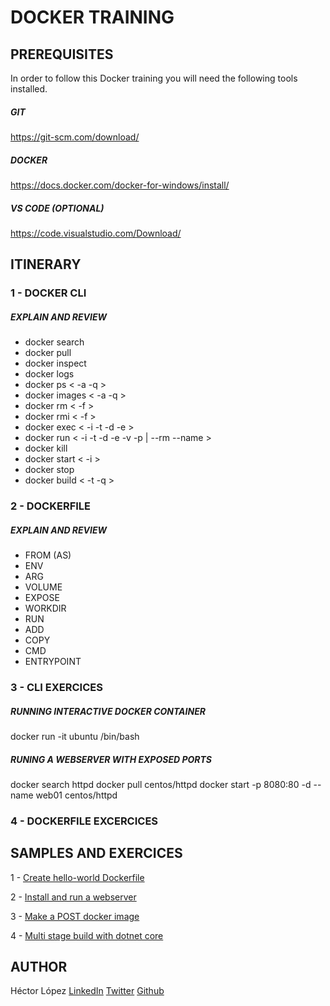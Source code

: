 # DOCKER TRAINING

## PREREQUISITES

In order to follow this Docker training you will need the following tools installed.

##### GIT

https://git-scm.com/download/

##### DOCKER

https://docs.docker.com/docker-for-windows/install/

##### VS CODE (OPTIONAL)

https://code.visualstudio.com/Download/

## ITINERARY

### 1 - DOCKER CLI

##### EXPLAIN AND REVIEW
- docker search
- docker pull
- docker inspect
- docker logs
- docker ps < -a -q >
- docker images < -a -q >
- docker rm < -f >
- docker rmi < -f >
- docker exec < -i -t -d -e >
- docker run < -i -t -d -e -v -p | --rm --name >
- docker kill
- docker start < -i >
- docker stop
- docker build < -t -q >

### 2 - DOCKERFILE
##### EXPLAIN AND REVIEW
- FROM (AS)
- ENV
- ARG
- VOLUME
- EXPOSE
- WORKDIR
- RUN
- ADD
- COPY
- CMD
- ENTRYPOINT

### 3 - CLI EXERCICES

##### RUNNING INTERACTIVE DOCKER CONTAINER
docker run -it ubuntu /bin/bash

##### RUNING A WEBSERVER WITH EXPOSED PORTS
docker search httpd
docker pull centos/httpd
docker start -p 8080:80 -d --name web01 centos/httpd

### 4 - DOCKERFILE EXCERCICES

## SAMPLES AND EXERCICES

1 - [Create hello-world Dockerfile](/exercices/ex-1/README.md)

2 - [Install and run a webserver](/exercices/ex-2/README.md)

3 - [Make a POST docker image](/exercices/ex-3/README.md)

4 - [Multi stage build with dotnet core](exercices/ex-4/README.md)


## AUTHOR

Héctor López [LinkedIn](https://www.linkedin.com/in/h%C3%A9ctor-l%C3%B3pez-rodr%C3%ADguez-3b6408b8/) [Twitter](https://twitter.com/oktn1c3) [Github](https://github.com/oktn)
